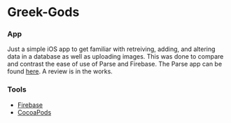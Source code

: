 Greek-Gods
====================

### App
Just a simple iOS app to get familiar with retreiving, adding, and altering data in a database as well as uploading images. This was done to compare and contrast the ease of use of Parse and Firebase. The Parse app can be found [here](https://github.com/ashleyng/greekgods-parse). A review is in the works.

### Tools
 - [Firebase](https://www.firebase.com/)
 - [CocoaPods](https://cocoapods.org/)
